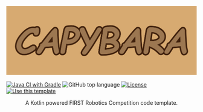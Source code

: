 ![Capybara Front](/branding/Header.png "Capybara")

[![Java CI with Gradle](https://github.com/offshape/Capybara/actions/workflows/gradle.yml/badge.svg)](https://github.com/offshape/Capybara/actions/workflows/gradle.yml)
![GitHub top language](https://img.shields.io/github/languages/top/offshape/Capybara)
[![License](https://img.shields.io/badge/License-MIT-blue)](#license)
[![Use this template](https://img.shields.io/badge/Generate-Use_this_template-2ea44f)](https://github.com/offshape/Capybara/generate)



<p align="center">
    A Kotlin powered FIRST Robotics Competition code template.
</p>